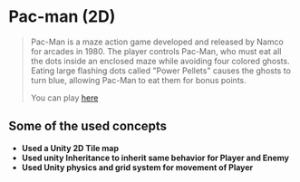 # Pac-man (2D)

> Pac-Man is a maze action game developed and released by Namco for arcades in 1980. The player controls Pac-Man, who must eat all the dots inside an enclosed maze while avoiding four colored ghosts. Eating large flashing dots called "Power Pellets" causes the ghosts to turn blue, allowing Pac-Man to eat them for bonus points.
> >
> You can play [here](https://shashi120992gmailcom.itch.io/pacman)

## Some of the used concepts
* **Used a Unity 2D Tile map** 
* **Used unity Inheritance to inherit same behavior for Player and Enemy**
* **Used Unity physics and grid system for movement of Player**


